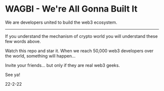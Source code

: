 # WAGBI - We're All Gonna Built It

We are developers united to build the web3 ecosystem.

----

If you understand the mechanism of crypto world you will understand these few words above.

Watch this repo and star it. When we reach 50,000 web3 developers over the world, something will happen...

Invite your friends... but only if they are real web3 geeks.

See ya!

22-2-22